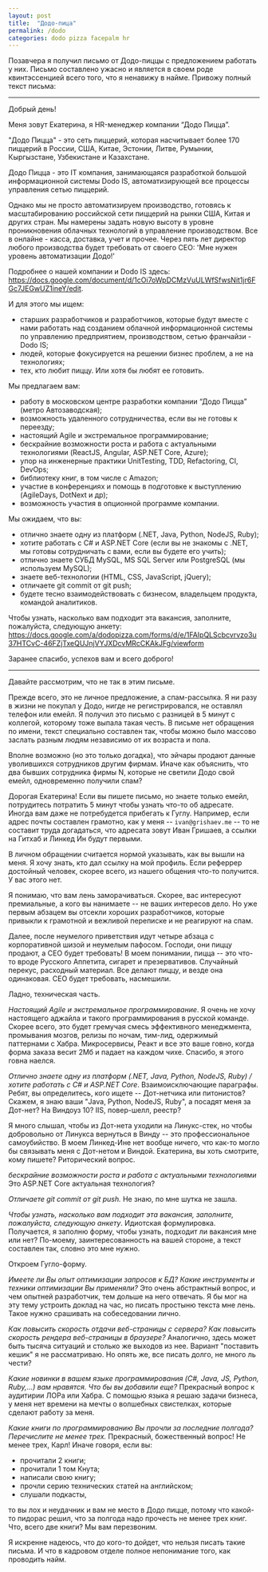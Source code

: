 ```yaml
---
layout: post
title:  "Додо-пица"
permalink: /dodo
categories: dodo pizza facepalm hr
---
```


Позавчера я получил письмо от Додо-пиццы с предложением работать у них. Письмо
составлено ужасно и является в своем роде квинтэссенцией всего того, что я
ненавижу в найме. Привожу полный текст письма:

<hr>

Добрый день!

Меня зовут Екатерина, я HR-менеджер компании “Додо Пицца”.

"Додо Пицца" - это сеть пиццерий, которая насчитывает более 170 пиццерий в
России, США, Китае, Эстонии, Литве, Румынии, Кыргызстане, Узбекистане и
Казахстане.

Додо Пицца - это IT компания, занимающаяся разработкой большой информационной
системы Dodo IS, автоматизирующей все процессы управления сетью пиццерий.

Однако мы не просто автоматизируем производство, готовясь к масштабированию
российской сети пиццерий на рынки США, Китая и других стран. Мы намерены задать
новую высоту в уровне проникновения облачных технологий в управление
производством. Все в онлайне - касса, доставка, учет и прочее. Через пять лет
директор любого производства будет требовать от своего CEO: 'Мне нужен уровень
автоматизации Додо!'

Подробнее о нашей компании и Dodo IS здесь:
https://docs.google.com/document/d/1cOi7oWpDCMzVuULWfSfwsNit1jr6FGc7JEGwUZ1ineY/edit.

И для этого мы ищем:

- старших разработчиков и разработчиков, которые будут вместе с нами работать
  над созданием облачной информационной системы по управлению предприятием,
  производством, сетью франчайзи - Dodo IS;
- людей, которые фокусируется на решении бизнес проблем, а не на технологиях;
- тех, кто любит пиццу. Или хотя бы любят ее готовить.

Мы предлагаем вам:

- работу в московском центре разработки компании “Додо Пицца” (метро
  Автозаводская);
- возможность удаленного сотрудничества, если вы не готовы к переезду;
- настоящий Agile и экстремальное программирование;
- бескрайние возможности роста и работа с актуальными технологиями (ReactJS,
  Angular, ASP.NET Core, Azure);
- упор на инженерные практики UnitTesting, TDD, Refactoring, CI, DevOps;
- библиотеку книг, в том числе с Amazon;
- участие в конференциях и помощь в подготовке к выступлению (AgileDays, DotNext
  и др);
- возможность участия в опционной программе компании.

Мы ожидаем, что вы:

- отлично знаете одну из платформ (.NET, Java, Python, NodeJS, Ruby);
- хотите работать с C# и ASP.NET Core (если вы не знакомы с .NET, мы готовы
  сотрудничать с вами, если вы будете его учить);
- отлично знаете СУБД MySQL, MS SQL Server или PostgreSQL (мы используем MySQL);
- знаете веб-технологии (HTML, CSS, JavaScript, jQuery);
- отличаете git commit от git push;
- будете тесно взаимодействовать с бизнесом, владельцем продукта, командой
  аналитиков.

Чтобы узнать, насколько вам подходит эта вакансия, заполните, пожалуйста,
следующую анкету:
https://docs.google.com/a/dodopizza.com/forms/d/e/1FAIpQLScbcvrvzo3u37HTCvC-46FZjTxeQUJnjVYJXDcvMRcCKAkJFg/viewform

Заранее спасибо, успехов вам и всего доброго!

<hr>

Давайте рассмотрим, что не так в этим письме.

Прежде всего, это не личное предложение, а спам-рассылка. Я ни разу в жизни не
покупал у Додо, нигде не регистрировался, не оставлял телефон или емейл. Я
получил это письмо с разницей в 5 минут с коллегой, которому тоже выпала такая
честь. В письме нет обращения по имени, текст специально составлен так, чтобы
можно было массово заслать разным людям независимо от их возраста и пола.

Вполне возможно (но это только догадка), что эйчары продают данные уволившихся
сотрудников другим фирмам. Иначе как объяснить, что два бывших сотрудника фирмы
N, которые не светили Додо свой емейл, одновременно получили спам?

Дорогая Екатерина! Если вы пишете письмо, но знаете только емейл, потрудитесь
потратить 5 минут чтобы узнать что-то об адресате. Иногда вам даже не
потребудется прибегать к Гуглу. Например, если адрес почты составлен грамотно,
как у меня -- `ivan@grishaev.me` -- то не составит труда догадаться, что
адресата зовут Иван Гришаев, а ссылки на Гитхаб и Линкед Ин будут первыми.

В личном обращении считается нормой указывать, как вы вышли на меня. Я хочу
знать, кто дал ссылку на мой профиль. Если реферрер достойный человек, скорее
всего, из нашего общения что-то получится. У вас этого нет.

Я понимаю, что вам лень заморачиваться. Скорее, вас интересуют премиальные, а
кого вы нанимаете -- не ваших интересов дело. Но уже первым абзацем вы отсекли
хороших разработчиков, которые привыкли к грамотной и вежливой переписке и не
реагируют на спам.

Далее, после неумелого приветствия идут четыре абзаца с корпоративной шизой и
неумелым пафосом. Господи, они пиццу продают, а СЕО будет требовать! В моем
понимании, пицца -- это что-то вроде Русского Аппетита, сигарет и
презервативов. Случайный перекус, расходный материал. Все делают пиццу, и везде
она одинаковая. СЕО будет требовать, насмешили.

Ладно, техническая часть.

*Настоящий Agile и экстремальное программирование*. Я очень не хочу настоящего
аджайла и такого программирования в русской команде. Скорее всего, это будет
гремучая смесь эффективного менеджмента, промывания мозгов, релизы по ночам,
тим-лид, одержимый паттернами с Хабра. Микросервисы, Реакт и все это ваше говно,
когда форма заказа весит 2Мб и падает на каждом чихе. Спасибо, я этого говна
наелся.

*Отлично знаете одну из платформ (.NET, Java, Python, NodeJS, Ruby) / хотите
работать с C# и ASP.NET Core*. Взаимоисключающие параграфы. Ребят, вы
определитесь, кого ищете -- Дот-нетчика или питонистов? Скажем, я знаю ваши
"Java, Python, NodeJS, Ruby", а посадят меня за Дот-нет? На Виндоуз 10? IIS,
повер-шелл, реестр?

Я много слышал, чтобы из Дот-нета уходили на Линукс-стек, но чтобы добровольно
от Линукса вернуться в Винду -- это профессиональное самоубийство. В моем
Линкед-Ине нет вообще ничего, что как-то могло бы связывать меня с Дот-нетом и
Виндой. Екатерина, вы хоть смотрите, кому пишете? Риторический вопрос.

*бескрайние возможности роста и работа с актуальными технологиями* Это ASP.NET
Core актуальная технология?

*Отличаете git commit от git push.* Не знаю, по мне шутка не зашла.

*Чтобы узнать, насколько вам подходит эта вакансия, заполните, пожалуйста,
следующую анкету*. Идиотская формулировка. Получается, я заполню форму, чтобы
узнать, подходит ли вакансия мне или нет? По-моему, заинтересованность на вашей
стороне, а текст составлен так, словно это мне нужно.

Откроем Гугло-форму.

*Имеете ли Вы опыт оптимизации запросов к БД? Какие инструменты и техники
оптимизации Вы применяли?* Это очень абстрактный вопрос, и чем опытней
разработчик, тем дольше на него отвечать. Я бы мог на эту тему устроить доклад
на час, но писать простыню текста мне лень. Такое нужно срашивать на
собеседовании лично.

*Как повысить скорость отдачи веб-страницы с сервера? Как повысить скорость
рендера веб-страницы в браузере?* Аналогично, здесь может быть тысяча ситуаций и
столько же выходов из нее. Вариант "поставить кешик" я не рассматриваю. Но опять
же, все писать долго, не много ль чести?

*Какие новинки в вашем языке программирования (C#, Java, JS, Python, Ruby,...)
вам нравятся. Что бы вы добавили еще?* Прекрасный вопрос к аудитирии ЛОРа или
Хабра. С помощью языка я решаю задачи бизнеса, у меня нет времени на мечты о
волшебных свистелках, которые сделают работу за меня.

*Какие книги по программированию Вы прочли за последние полгода? Перечислите не
менее трех.* Прекрасный, божественный вопрос! Не менее трех, Карл! Иначе говоря,
если вы:

- прочитали 2 книги;
- прочитали 1 том Кнута;
- написали свою книгу;
- прочли серию технических статей на английском;
- слушали подкасты,

то вы лох и неудачник и вам не место в Додо пицце, потому что какой-то пидорас
решил, что за полгода надо прочесть не менее трех книг. Что, всего две книги? Мы
вам перезвоним.

Я искренне надеюсь, что до кого-то дойдет, что нельзя писать такие письма. И что
в кадровом отделе полное непонимание того, как проводить найм.
